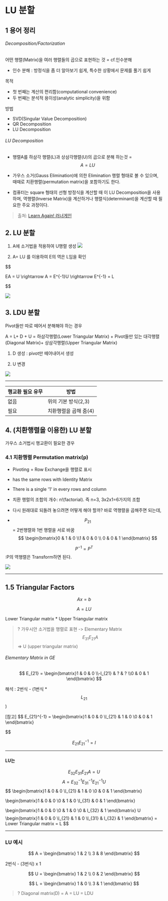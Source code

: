 # LU 분할

## 1 용어 정리 
###### Decomposition/Factorization
어떤 행렬(Matrix)을 여러 행렬들의 곱으로 표현하는 것 = cf.인수분해
- 인수 분해 : 방정식을 좀 더 알아보기 쉽게, 특수한 상황에서 문제를 풀기 쉽게

목적 
- 첫 번째는 계산의 편리함(computational convenience)
- 두 번째는 분석적 용이성(analytic simplicity)을 위함

방법 
- SVD(Singular Value Decomposition)
- QR Decomposition 
- LU Decomposition 

###### LU Decomposition
- 행렬A를 하삼각 행렬(L)과 상삼각행렬(U)의 곱으로 분해 하는것 = $$A = L U $$

- 가우스 소거(Gauss Elimination)에 의한 Elimination 행렬 형태로 볼 수 있으며, 때때로 치환행렬(permutation matrix)을 포함하기도 한다. 

- 컴퓨터는 square 형태의 선형 방정식을 계산할 때 이 LU Decomposition을 사용하며, 역행렬(Inverse Matrix)을 계산하거나 행렬식(determinant)을 계산할 때 필요한 주요 과정이다. 



> 출처: [Learn Again! 러너게인](http://twlab.tistory.com/entry/Linear-Algebra-Lecture-4-행렬-분해Factorization-ALU)



## 2. LU 분할

1. A에 소거법을 적용하여 U행렬 생성 
![](http://cfile5.uf.tistory.com/image/251CCF3858481FD328D9E7)

2. A= LU 를 이용하여 E의 역은 L임을 확인  

$$

EA = U \rightarrow A = E^{-1}U \rightarrow E^{-1} = L 

$$

![](http://cfile29.uf.tistory.com/image/262B3850584823D52C544A)


## 3. LDU 분할
Pivot들만 따로 떼어서 분해해야 하는 경우 

A = L+ D + U = 하삼각행렬(Lower Triangular Matrix) + Pivot들만 있는 대각행렬(Diagonal Matrix)+ 상삼각행렬(Upper Triangular Matrix)


1. D 생성 : pivot만 떼어내어서 생성 

2. U 변경 

![](http://cfile1.uf.tistory.com/image/24424250584829922981AC)



---

|행교환 필요 유무 |방법
|-|-|
|없음|위의 기본 방식(2,3)|
|필요| 치환행렬을 곱해 줌(4)|


## 4. (치환행렬을 이용한) LU 분할

가우스 소거법시 행교환이 필요한 경우 

### 4.1 치환행렬 Permutation matrix(p)
- Pivoting = Row Exchange을 행렬로 표시

- has the same rows with Identity Matrix
- There is a single '1' in every rows and column

- 치환 행렬의 조합의 개수: n!(factorial). 즉 n=3, 3x2x1=6가지의 조합

- 다시 원래대로 되돌려 놓으려면 어떻게 해야 할까? 바로 역행렬을 곱해주면 되는데,


- $$P_{21} $$ = 2번행렬와 1번 행렬을 서로 바꿈
$$
\begin{bmatrix}0 & 1 & 0 \\1 & 0 & 0 \\ 0 & 0 & 1 \end{bmatrix}
$$

$$P^{-1} = P^{T} $$ :P의 역행렬은 Transform하면 된다.

![](http://cfile27.uf.tistory.com/image/27291246586247DD196141)

----
## 1.5 Triangular Factors   

$$ A x = b  $$

$$ A = LU  $$ 

Lower Triangular matrix * Upper Triangular matrix

> ? 가우시안 소거법을 행렬로 표현 -> Elementary Matrix $$  E_{31}E_{21} A  $$ => U (upper triangular matrix)

###### Elementary Matrix in GE
$$
E_{21} = \begin{bmatrix}1 & 0 & 0 \\-l_{21} & ? & ?  \\0 & 0 & 1  \end{bmatrix} 
$$

해석 : 2번식 - (1번식 * $$L_{21}$$) 



[참고]
$$
E_{21}^{-1} = \begin{bmatrix}1 & 0 & 0 \\l_{21} & 1 & 0  \\0 & 0 & 1  \end{bmatrix} 

$$

$$ E_{21}E_{21}^{-1} = I $$

---

#### LU는

$$
E_{32}E_{31}E_{21}A = U 
$$
$$
A = E_{32}^{-1}E_{31}^{-1}E_{21}^{-1} U 
$$
$$
\begin{bmatrix}1 & 0 & 0 \\l_{21} & 1 & 0  \\0 & 0 & 1  \end{bmatrix} 

\begin{bmatrix}1 & 0 & 0 \\0 & 1 & 0  \\l_{31} & 0 & 1  \end{bmatrix} 

\begin{bmatrix}1 & 0 & 0 \\0 & 1 & 0  \\0 & l_{32} & 1  \end{bmatrix} U
$$
$$
\begin{bmatrix}1 & 0 & 0 \\l_{21} & 1 & 0  \\l_{31} & l_{32} & 1  \end{bmatrix}
= Lower Triangular matrix = L 
$$ 

---
### LU 예시 

$$
A = \begin{bmatrix} 1 & 2 \\ 3 & 8 \end{bmatrix} 
$$

2번식 - (3번식) x 1

$$
U = \begin{bmatrix} 1 & 2 \\ 0 & 2 \end{bmatrix} 
$$

$$
L = \begin{bmatrix} 1 & 0 \\ 3 & 1 \end{bmatrix} 
$$




> ? Diagonal matrix(D) =  A = LU = LDU





























